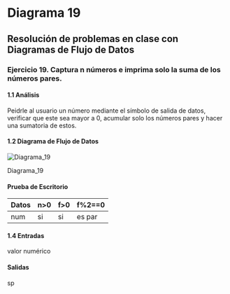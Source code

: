 # Diagrama 19
## Resolución de problemas en clase con Diagramas de Flujo de Datos 
### Ejercicio 19. Captura n números e imprima solo la suma de los números pares.
#### 1.1 Análisis
Peidrle al usuario un número mediante el símbolo de salida de datos, verificar que este sea mayor a 0, acumular solo los números pares y hacer una sumatoria de estos.
#### 1.2 Diagrama de Flujo de Datos
![Diagrama_19](https://user-images.githubusercontent.com/113486125/190942543-c8cd4d7e-6eb0-418f-97ea-e00f361876db.png)

Diagrama_19
#### Prueba de Escritorio
| Datos | n>0 | f>0 | f%2==0 |
| ----------- | ----------- | ----------- | ----------- |
| num | si | si | es par |

#### 1.4 Entradas
valor numérico
#### Salidas
sp
